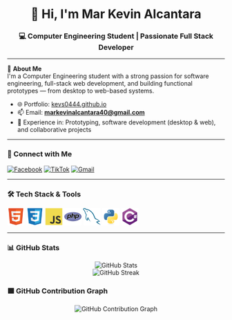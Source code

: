 <h1 align="center">👋 Hi, I'm Mar Kevin Alcantara</h1>
<h3 align="center">💻 Computer Engineering Student | Passionate Full Stack Developer</h3>

---

🎯 **About Me**  
I'm a Computer Engineering student with a strong passion for software engineering, full-stack web development, and building functional prototypes — from desktop to web-based systems.

- 🌐 Portfolio: [kevs0444.github.io](https://kevs0444.github.io)
- 📫 Email: **markevinalcantara40@gmail.com**
- 🔧 Experience in: Prototyping, software development (desktop & web), and collaborative projects

---

### 🤝 Connect with Me
<p align="left">
  <a href="https://www.facebook.com/KevinAlcantara04" target="_blank"><img src="https://img.shields.io/badge/Facebook-%231877F2.svg?&style=for-the-badge&logo=facebook&logoColor=white" alt="Facebook" /></a>
  <a href="https://www.tiktok.com/@kevscode.tech" target="_blank"><img src="https://img.shields.io/badge/TikTok-%23000000.svg?&style=for-the-badge&logo=tiktok&logoColor=white" alt="TikTok" /></a>
  <a href="mailto:markevinalcantara40@gmail.com"><img src="https://img.shields.io/badge/Gmail-D14836?style=for-the-badge&logo=gmail&logoColor=white" alt="Gmail" /></a>
</p>

---

### 🛠️ Tech Stack & Tools
<p align="left">
  <a href="https://www.w3schools.com/html/"><img src="https://raw.githubusercontent.com/devicons/devicon/master/icons/html5/html5-original.svg" alt="HTML" width="40" height="40"/></a>
  <a href="https://www.w3schools.com/css/"><img src="https://raw.githubusercontent.com/devicons/devicon/master/icons/css3/css3-original.svg" alt="CSS" width="40" height="40"/></a>
  <a href="https://developer.mozilla.org/en-US/docs/Web/JavaScript"><img src="https://raw.githubusercontent.com/devicons/devicon/master/icons/javascript/javascript-original.svg" alt="JavaScript" width="40" height="40"/></a>
  <a href="https://www.php.net"><img src="https://raw.githubusercontent.com/devicons/devicon/master/icons/php/php-original.svg" alt="PHP" width="40" height="40"/></a>
  <a href="https://www.mysql.com/"><img src="https://raw.githubusercontent.com/devicons/devicon/master/icons/mysql/mysql-original.svg" alt="MySQL" width="40" height="40"/></a>
  <a href="https://www.python.org"><img src="https://raw.githubusercontent.com/devicons/devicon/master/icons/python/python-original.svg" alt="Python" width="40" height="40"/></a>
  <a href="https://www.w3schools.com/cs/"><img src="https://raw.githubusercontent.com/devicons/devicon/master/icons/csharp/csharp-original.svg" alt="C#" width="40" height="40"/></a>
</p>

---

### 📊 GitHub Stats
<p align="center">
  <img src="https://github-readme-stats.vercel.app/api?username=kevs0444&show_icons=true&theme=tokyonight" alt="GitHub Stats" />
  <br>
  <img src="https://streak-stats.demolab.com/?user=kevs0444&theme=tokyonight" alt="GitHub Streak" />
</p>

### 🟩 GitHub Contribution Graph
<p align="center">
  <img src="https://github-readme-activity-graph.vercel.app/graph?username=kevs0444&theme=tokyo-night" alt="GitHub Contribution Graph" />
</p>
